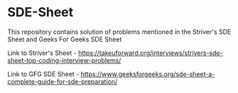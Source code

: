 # SDE-Sheet
This repository contains solution of problems mentioned in the Striver's SDE Sheet and Geeks For Geeks SDE Sheet

Link to Striver's Sheet - https://takeuforward.org/interviews/strivers-sde-sheet-top-coding-interview-problems/ 

Link to GFG SDE Sheet - https://www.geeksforgeeks.org/sde-sheet-a-complete-guide-for-sde-preparation/
